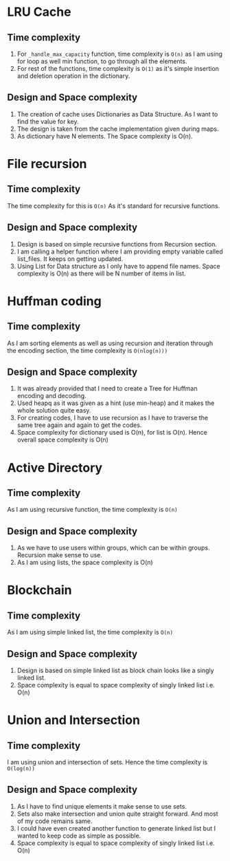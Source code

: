 # LRU Cache

## Time complexity
1. For `_handle_max_capacity` function, time complexity is `O(n)` as I am using for loop as well min function, to go through all the elements.
2. For rest of the functions, time complexity is `O(1)` as it's simple insertion and deletion operation in the dictionary.

## Design and Space complexity
1. The creation of cache uses Dictionaries as Data Structure. As I want to find the value for key.
2. The design is taken from the cache implementation given during maps. 
3. As dictionary have N elements. The Space complexity is O(n).

# File recursion

## Time complexity
The time complexity for this is `O(n)` As it's standard for recursive functions.

## Design and Space complexity
1. Design is based on simple recursive functions from Recursion section. 
2. I am calling a helper function where I am providing empty variable called list_files. It keeps on getting updated.
3. Using List for Data structure as I only have to append file names. Space complexity is O(n) as there will be N number of items in list.


# Huffman coding

## Time complexity
As I am sorting elements as well as using recursion and iteration through the encoding section, the time complexity is `O(nlog(n)))`

## Design and Space complexity
1. It was already provided that I need to create a Tree for Huffman encoding and decoding.
2. Used heapq as it was given as a hint (use min-heap) and it makes the whole solution quite easy.
3. For creating codes, I have to use recursion as I have to traverse the same tree again and again to get the codes.
4. Space complexity for dictionary used is O(n), for list is O(n). Hence overall space complexity is O(n)


# Active Directory

## Time complexity
As I am using recursive function, the time complexity is `O(n)`

## Design and Space complexity
1. As we have to use users within groups, which can be within groups. Recursion make sense to use.
2. As I am using lists, the space complexity is O(n)


# Blockchain

## Time complexity
As I am using simple linked list, the time complexity is `O(n)`

## Design and Space complexity
1. Design is based on simple linked list as block chain looks like a singly linked list.
2. Space complexity is equal to space complexity of singly linked list i.e. O(n)


# Union and Intersection

## Time complexity
I am using union and intersection of sets. Hence the time complexity is `O(log(n))`

## Design and Space complexity
1. As I have to find unique elements it make sense to use sets.
2. Sets also make intersection and union quite straight forward. And most of my code remains same.
3. I could have even created another function to generate linked list but I wanted to keep code as simple as possible.
2. Space complexity is equal to space complexity of singly linked list i.e. O(n)
